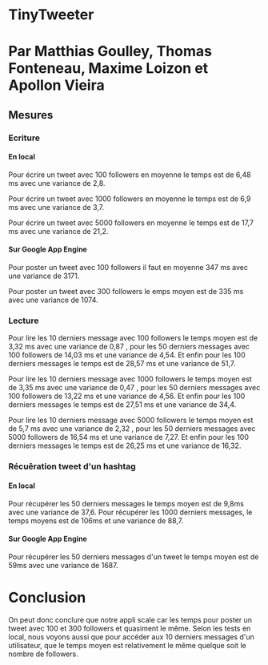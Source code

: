 # TinyTweeter
# Par Matthias Goulley, Thomas Fonteneau, Maxime Loizon et Apollon Vieira

## Mesures

### Ecriture
#### En local
Pour écrire un tweet avec 100 followers en moyenne le temps est de 6,48 ms avec une variance de 2,8.

Pour écrire un tweet avec 1000 followers en moyenne le temps est de 6,9 ms avec une variance de 3,7.

Pour écrire un tweet avec 5000 followers en moyenne le temps est de 17,7 ms avec une variance de 21,2.

#### Sur Google App Engine

Pour poster un tweet avec 100 followers il faut en moyenne 347 ms avec une variance de 3171.

Pour poster un tweet avec 300 followers le emps moyen est de 335 ms avec une variance de 1074.

### Lecture

Pour lire les 10 derniers message avec 100 followers le temps moyen est de 3,32 ms avec une variance de 0,87 , pour les 50 derniers messages avec 100 followers de 14,03 ms et une variance de 4,54. Et enfin pour les 100 derniers messages le temps est de 28,57 ms et une variance de 51,7.

Pour lire les 10 derniers message avec 1000 followers le temps moyen est de 3,35 ms avec une variance de 0,47 , pour les 50 derniers messages avec 100 followers de 13,22 ms et une variance de 4,56. Et enfin pour les 100 derniers messages le temps est de 27,51 ms et une variance de 34,4.

Pour lire les 10 derniers message avec 5000 followers le temps moyen est de 5,7 ms avec une variance de 2,32 , pour les 50 derniers messages avec 5000 followers de 16,54 ms et une variance de 7,27. Et enfin pour les 100 derniers messages le temps est de 26,25 ms et une variance de 16,32.

### Récuêration tweet d'un hashtag
#### En local 

Pour récupérer les 50 derniers messages le temps moyen est de 9,8ms avec une variance de 37,6.
Pour récupérer les 1000 derniers messages, le temps moyens est de 106ms et une variance de 88,7.

#### Sur Google App Engine

Pour récupérer les 50 derniers messages d'un tweet le temps moyen est de 59ms avec une variance de 1687.

# Conclusion

On peut donc conclure que notre appli scale car les temps pour poster un tweet avec 100 et 300 followers et quasiment le même.
Selon les tests en local, nous voyons aussi que pour accéder aux 10 derniers messages d'un utilisateur, que le temps moyen est relativement le même quelque soit le nombre de followers.
